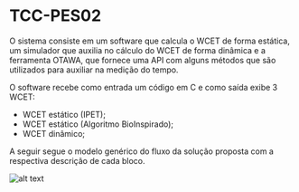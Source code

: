 # TCC-PES02

O sistema consiste em um software que calcula o WCET de forma estática, um simulador que auxilia no cálculo do WCET de forma dinâmica e a ferramenta OTAWA, que fornece uma API com alguns métodos que são utilizados para auxiliar na medição do tempo. 

O software recebe como entrada um código em C e como saída exibe 3 WCET:
- WCET estático (IPET);
- WCET estático (Algoritmo BioInspirado);
- WCET dinâmico;

A seguir segue o modelo genérico do fluxo da solução proposta com a respectiva descrição de cada bloco.	

![alt text](https://github.com/gugagop/TCC-PES02/blob/3c8b2da63fadae54ef8a1916d3ad84360b78f946/docs/block_diagram.png)
